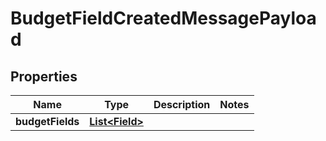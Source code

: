 
# BudgetFieldCreatedMessagePayload

## Properties
Name | Type | Description | Notes
------------ | ------------- | ------------- | -------------
**budgetFields** | [**List&lt;Field&gt;**](Field.md) |  | 



